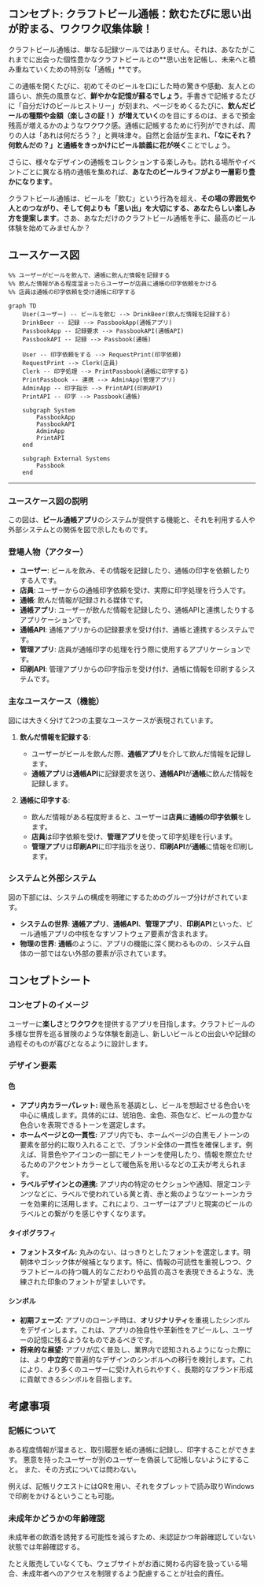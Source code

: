 ## コンセプト: クラフトビール通帳：飲むたびに思い出が貯まる、ワクワク収集体験！

クラフトビール通帳は、単なる記録ツールではありません。それは、あなたがこれまでに出会った個性豊かなクラフトビールとの**思い出を記帳し、未来へと積み重ねていくための特別な「通帳」**です。

この通帳を開くたびに、初めてそのビールを口にした時の驚きや感動、友人との語らい、旅先の風景など、**鮮やかな記憶が蘇るでしょう**。手書きで記帳するたびに「自分だけのビールヒストリー」が刻まれ、ページをめくるたびに、**飲んだビールの種類や金額（楽しさの証！）が増えていく**のを目にするのは、まるで預金残高が増えるかのようなワクワク感。通帳に記帳するために行列ができれば、周りの人は「あれは何だろう？」と興味津々。自然と会話が生まれ、**「なにそれ？何飲んだの？」と通帳をきっかけにビール談義に花が咲く**ことでしょう。

さらに、様々なデザインの通帳をコレクションする楽しみも。訪れる場所やイベントごとに異なる柄の通帳を集めれば、**あなたのビールライフがより一層彩り豊かになります**。

クラフトビール通帳は、ビールを「飲む」という行為を超え、**その場の雰囲気や人とのつながり、そして何よりも「思い出」を大切にする、あなたらしい楽しみ方を提案します**。さあ、あなただけのクラフトビール通帳を手に、最高のビール体験を始めてみませんか？

## ユースケース図

```mermaid
%% ユーザーがビールを飲んで、通帳に飲んだ情報を記録する
%% 飲んだ情報がある程度溜まったらユーザーが店員に通帳の印字依頼をかける
%% 店員は通帳の印字依頼を受け通帳に印字する

graph TD
    User(ユーザー) -- ビールを飲む --> DrinkBeer(飲んだ情報を記録する)
    DrinkBeer -- 記録 --> PassbookApp(通帳アプリ)
    PassbookApp -- 記録要求 --> PassbookAPI(通帳API)
    PassbookAPI -- 記録 --> Passbook(通帳)

    User -- 印字依頼をする --> RequestPrint(印字依頼)
    RequestPrint --> Clerk(店員)
    Clerk -- 印字処理 --> PrintPassbook(通帳に印字する)
    PrintPassbook -- 連携 --> AdminApp(管理アプリ)
    AdminApp -- 印字指示 --> PrintAPI(印刷API)
    PrintAPI -- 印字 --> Passbook(通帳)

    subgraph System
        PassbookApp
        PassbookAPI
        AdminApp
        PrintAPI
    end

    subgraph External Systems
        Passbook
    end
```
-----

### ユースケース図の説明

この図は、**ビール通帳アプリ**のシステムが提供する機能と、それを利用する人や外部システムとの関係を図で示したものです。

### 登場人物（アクター）

* **ユーザー**: ビールを飲み、その情報を記録したり、通帳の印字を依頼したりする人です。
* **店員**: ユーザーからの通帳印字依頼を受け、実際に印字処理を行う人です。
* **通帳**: 飲んだ情報が記録される媒体です。
* **通帳アプリ**: ユーザーが飲んだ情報を記録したり、通帳APIと連携したりするアプリケーションです。
* **通帳API**: 通帳アプリからの記録要求を受け付け、通帳と連携するシステムです。
* **管理アプリ**: 店員が通帳印字の処理を行う際に使用するアプリケーションです。
* **印刷API**: 管理アプリからの印字指示を受け付け、通帳に情報を印刷するシステムです。

### 主なユースケース（機能）

図には大きく分けて2つの主要なユースケースが表現されています。

1.  **飲んだ情報を記録する**:
    * ユーザーがビールを飲んだ際、**通帳アプリ**を介して飲んだ情報を記録します。
    * **通帳アプリ**は**通帳API**に記録要求を送り、**通帳API**が**通帳**に飲んだ情報を記録します。

2.  **通帳に印字する**:
    * 飲んだ情報がある程度貯まると、ユーザーは**店員**に**通帳の印字依頼**をします。
    * **店員**は印字依頼を受け、**管理アプリ**を使って印字処理を行います。
    * **管理アプリ**は**印刷API**に印字指示を送り、**印刷API**が**通帳**に情報を印刷します。

### システムと外部システム

図の下部には、システムの構成を明確にするためのグループ分けがされています。

* **システムの世界**: **通帳アプリ**、**通帳API**、**管理アプリ**、**印刷API**といった、ビール通帳アプリの中核をなすソフトウェア要素が含まれます。
* **物理の世界**: **通帳**のように、アプリの機能に深く関わるものの、システム自体の一部ではない外部の要素が示されています。



## コンセプトシート

### コンセプトのイメージ

ユーザーに**楽しさ**と**ワクワク**を提供するアプリを目指します。クラフトビールの多様な世界を巡る冒険のような体験を創造し、新しいビールとの出会いや記録の過程そのものが喜びとなるように設計します。

### デザイン要素

#### 色

* **アプリ内カラーパレット:** 暖色系を基調とし、ビールを想起させる色合いを中心に構成します。具体的には、琥珀色、金色、茶色など、ビールの豊かな色合いを表現できるトーンを選定します。
* **ホームページとの一貫性:** アプリ内でも、ホームページの白黒モノトーンの要素を部分的に取り入れることで、ブランド全体の一貫性を確保します。例えば、背景色やアイコンの一部にモノトーンを使用したり、情報を際立たせるためのアクセントカラーとして暖色系を用いるなどの工夫が考えられます。
* **ラベルデザインとの連携:** アプリ内の特定のセクションや通知、限定コンテンツなどに、ラベルで使われている黄と青、赤と紫のようなツートーンカラーを効果的に活用します。これにより、ユーザーはアプリと現実のビールのラベルとの繋がりを感じやすくなります。

#### タイポグラフィ

* **フォントスタイル:** 丸みのない、はっきりとしたフォントを選定します。明朝体やゴシック体が候補となります。特に、情報の可読性を重視しつつ、クラフトビールの持つ職人的なこだわりや品質の高さを表現できるような、洗練された印象のフォントが望ましいです。

#### シンボル

* **初期フェーズ:** アプリのローンチ時は、**オリジナリティ**を重視したシンボルをデザインします。これは、アプリの独自性や革新性をアピールし、ユーザーの記憶に残るようなものであるべきです。
* **将来的な展望:** アプリが広く普及し、業界内で認知されるようになった際には、より**中立的**で普遍的なデザインのシンボルへの移行を検討します。これにより、より多くのユーザーに受け入れられやすく、長期的なブランド形成に貢献できるシンボルを目指します。

## 考慮事項

### 記帳について

ある程度情報が溜まると、取引履歴を紙の通帳に記録し、印字することができます。
悪意を持ったユーザーが別のユーザーを偽装して記帳しないようにすること。
また、その方式については問わない。

例えば、記帳リクエストにはQRを用い、それをタブレットで読み取りWindowsで印刷をかけるということも可能。

### 未成年かどうかの年齢確認

未成年者の飲酒を誘発する可能性を減らすため、未認証かつ年齢確認していない状態では年齢確認する。

たとえ販売していなくても、ウェブサイトがお酒に関わる内容を扱っている場合、未成年者へのアクセスを制限するよう配慮することが社会的責任。
